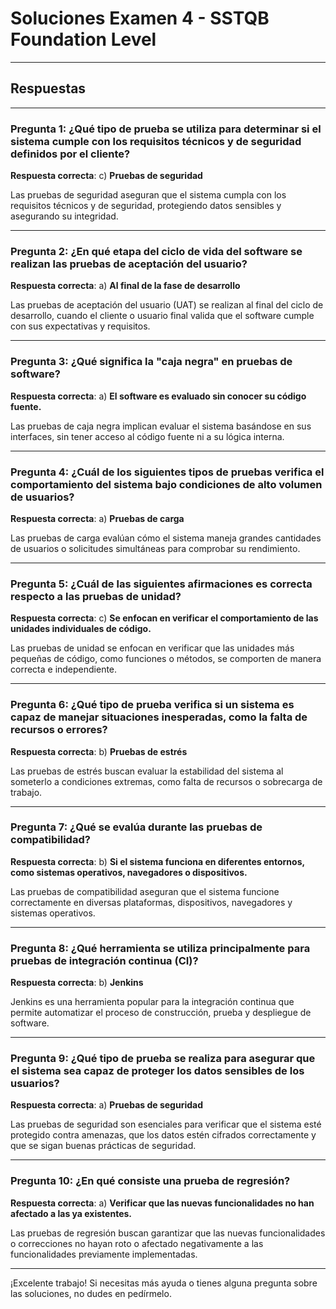 # Soluciones Examen 4 - SSTQB Foundation Level

---

## Respuestas

---

### Pregunta 1: ¿Qué tipo de prueba se utiliza para determinar si el sistema cumple con los requisitos técnicos y de seguridad definidos por el cliente?

**Respuesta correcta**: c) **Pruebas de seguridad**

Las pruebas de seguridad aseguran que el sistema cumpla con los requisitos técnicos y de seguridad, protegiendo datos sensibles y asegurando su integridad.

---

### Pregunta 2: ¿En qué etapa del ciclo de vida del software se realizan las pruebas de aceptación del usuario?

**Respuesta correcta**: a) **Al final de la fase de desarrollo**

Las pruebas de aceptación del usuario (UAT) se realizan al final del ciclo de desarrollo, cuando el cliente o usuario final valida que el software cumple con sus expectativas y requisitos.

---

### Pregunta 3: ¿Qué significa la "caja negra" en pruebas de software?

**Respuesta correcta**: a) **El software es evaluado sin conocer su código fuente.**

Las pruebas de caja negra implican evaluar el sistema basándose en sus interfaces, sin tener acceso al código fuente ni a su lógica interna.

---

### Pregunta 4: ¿Cuál de los siguientes tipos de pruebas verifica el comportamiento del sistema bajo condiciones de alto volumen de usuarios?

**Respuesta correcta**: a) **Pruebas de carga**

Las pruebas de carga evalúan cómo el sistema maneja grandes cantidades de usuarios o solicitudes simultáneas para comprobar su rendimiento.

---

### Pregunta 5: ¿Cuál de las siguientes afirmaciones es correcta respecto a las pruebas de unidad?

**Respuesta correcta**: c) **Se enfocan en verificar el comportamiento de las unidades individuales de código.**

Las pruebas de unidad se enfocan en verificar que las unidades más pequeñas de código, como funciones o métodos, se comporten de manera correcta e independiente.

---

### Pregunta 6: ¿Qué tipo de prueba verifica si un sistema es capaz de manejar situaciones inesperadas, como la falta de recursos o errores?

**Respuesta correcta**: b) **Pruebas de estrés**

Las pruebas de estrés buscan evaluar la estabilidad del sistema al someterlo a condiciones extremas, como falta de recursos o sobrecarga de trabajo.

---

### Pregunta 7: ¿Qué se evalúa durante las pruebas de compatibilidad?

**Respuesta correcta**: b) **Si el sistema funciona en diferentes entornos, como sistemas operativos, navegadores o dispositivos.**

Las pruebas de compatibilidad aseguran que el sistema funcione correctamente en diversas plataformas, dispositivos, navegadores y sistemas operativos.

---

### Pregunta 8: ¿Qué herramienta se utiliza principalmente para pruebas de integración continua (CI)?

**Respuesta correcta**: b) **Jenkins**

Jenkins es una herramienta popular para la integración continua que permite automatizar el proceso de construcción, prueba y despliegue de software.

---

### Pregunta 9: ¿Qué tipo de prueba se realiza para asegurar que el sistema sea capaz de proteger los datos sensibles de los usuarios?

**Respuesta correcta**: a) **Pruebas de seguridad**

Las pruebas de seguridad son esenciales para verificar que el sistema esté protegido contra amenazas, que los datos estén cifrados correctamente y que se sigan buenas prácticas de seguridad.

---

### Pregunta 10: ¿En qué consiste una prueba de regresión?

**Respuesta correcta**: a) **Verificar que las nuevas funcionalidades no han afectado a las ya existentes.**

Las pruebas de regresión buscan garantizar que las nuevas funcionalidades o correcciones no hayan roto o afectado negativamente a las funcionalidades previamente implementadas.

---

¡Excelente trabajo! Si necesitas más ayuda o tienes alguna pregunta sobre las soluciones, no dudes en pedírmelo.
